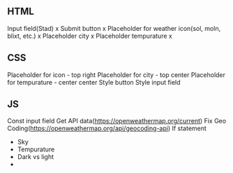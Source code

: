 ## HTML

Input field(Stad) x Submit button x Placeholder for weather icon(sol, moln, blixt, etc.) x Placeholder city x Placeholder tempurature x

## CSS

Placeholder for icon - top right Placeholder for city - top center Placeholder for tempurature - center center Style button Style input field

## JS

Const input field Get API data(https://openweathermap.org/current) Fix Geo Coding(https://openweathermap.org/api/geocoding-api) If statement

- Sky
- Tempurature
- Dark vs light
-
